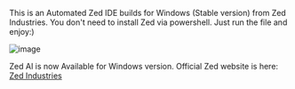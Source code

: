 This is an Automated Zed IDE builds for Windows (Stable version) from Zed Industries. You don't need to install Zed via powershell. Just run the file and enjoy:)


![image](https://github.com/user-attachments/assets/876a67ae-fa6c-4e0f-8cee-31dc8e589b16)

Zed AI is now Available for Windows version.
Official Zed website is here: [Zed Industries](https://zed.dev)
